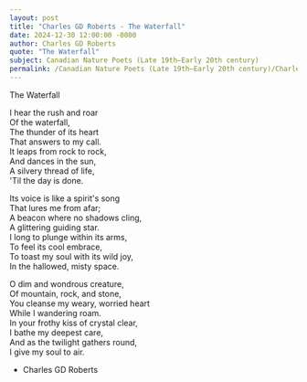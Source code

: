 ```yaml
---
layout: post
title: "Charles GD Roberts - The Waterfall"
date: 2024-12-30 12:00:00 -0000
author: Charles GD Roberts
quote: "The Waterfall"
subject: Canadian Nature Poets (Late 19th–Early 20th century)
permalink: /Canadian Nature Poets (Late 19th–Early 20th century)/Charles GD Roberts/Charles GD Roberts - The Waterfall
---
```


The Waterfall

I hear the rush and roar  
  Of the waterfall,  
The thunder of its heart  
  That answers to my call.  
It leaps from rock to rock,  
  And dances in the sun,  
A silvery thread of life,  
  'Til the day is done.

Its voice is like a spirit's song  
  That lures me from afar;  
A beacon where no shadows cling,  
  A glittering guiding star.  
I long to plunge within its arms,  
  To feel its cool embrace,  
To toast my soul with its wild joy,  
  In the hallowed, misty space.

O dim and wondrous creature,  
  Of mountain, rock, and stone,  
You cleanse my weary, worried heart  
  While I wandering roam.  
In your frothy kiss of crystal clear,  
  I bathe my deepest care,  
And as the twilight gathers round,  
  I give my soul to air.

- Charles GD Roberts
